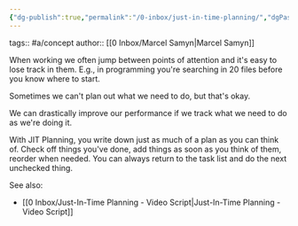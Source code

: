```yaml
---
{"dg-publish":true,"permalink":"/0-inbox/just-in-time-planning/","dgPassFrontmatter":true}
---
```


tags:: #a/concept 
author:: [[0 Inbox/Marcel Samyn\|Marcel Samyn]]

When working we often jump between points of attention and it's easy to lose track in them. E.g., in programming you're searching in 20 files before you know where to start.

Sometimes we can't plan out what we need to do, but that's okay.

We can drastically improve our performance if we track what we need to do as we're doing it.

With JIT Planning, you write down just as much of a plan as you can think of. Check off things you've done, add things as soon as you think of them, reorder when needed. You can always return to the task list and do the next unchecked thing.

See also:
- [[0 Inbox/Just-In-Time Planning - Video Script\|Just-In-Time Planning - Video Script]]